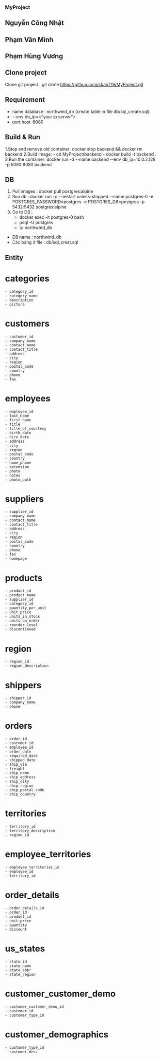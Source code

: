 ### MyProject
 ## Nguyễn Công Nhật
 ## Phạm Văn Minh
 ## Phạm Hùng Vương

## Clone project
 Clone git project : git clone https://github.com/ckan719/MyProject.git
## Requirement
- name database : northwind_db (create table in file db/sql_create.sql)
- --env db_ip=<"your ip server">
- port host :8080

## Build & Run


 1.Stop and remove old container: docker stop backend && docker rm backend
 2.Build image:
    - cd MyProject/backend
    - docker build -t backend .
 3.Run the container:  docker run -d --name backend --env db_ip=10.0.2.128 -p 8080:8080 backend
## DB
 1. Pull images :  docker pull postgres:alpine
 2. Run db :  docker run -d --restart unless-stopped --name postgres-0 -e POSTGRES_PASSWORD=postgres -e POSTGRES_DB=postgres -p 5432:5432 postgres:alpine
 3. Go to DB :
    - docker exec -it postgres-0 bash
    - psql -U postgres
    - \c northwind_db
 * DB name : northwind_db
 * Các bảng ở file : db/sql_creat.sql
## Entity
# categories
    - category_id
    - category_name
    - description
    - picture
# customers
    - customer_id
    - company_name
    - contact_name
    - contact_title
    - address
    - city
    - region
    - postal_code
    - country
    - phone
    - fax
# employees
    - employee_id
    - last_name
    - first_name
    - title
    - title_of_courtesy
    - birth_date
    - hire_date
    - address
    - city
    - region
    - postal_code
    - country
    - home_phone
    - extension
    - photo
    - notes
    - photo_path
# suppliers
    - supplier_id
    - company_name
    - contact_name
    - contact_title
    - address
    - city
    - region
    - postal_code
    - country
    - phone
    - fax
    - homepage
# products
    - product_id
    - product_name
    - supplier_id
    - category_id
    - quantity_per_unit
    - unit_price
    - units_in_stock
    - units_on_order
    - reorder_level
    - discontinued
# region
    - region_id
    - region_description
# shippers
    - shipper_id
    - company_name
    - phone
# orders
    - order_id
    - customer_id
    - employee_id
    - order_date
    - required_date
    - shipped_date
    - ship_via
    - freight
    - ship_name
    - ship_address
    - ship_city
    - ship_region
    - ship_postal_code
    - ship_country
# territories
    - territory_id
    - territory_description
    - region_id
# employee_territories
    - employee_territories_id
    - employee_id
    - territory_id
# order_details
    - order_details_id
    - order_id
    - product_id
    - unit_price
    - quantity
    - discount
# us_states
    - state_id
    - state_name
    - state_abbr
    - state_region
# customer_customer_demo
    - customer_customer_demo_id
    - customer_id
    - customer_type_id
# customer_demographics
    - customer_type_id
    - customer_desc






